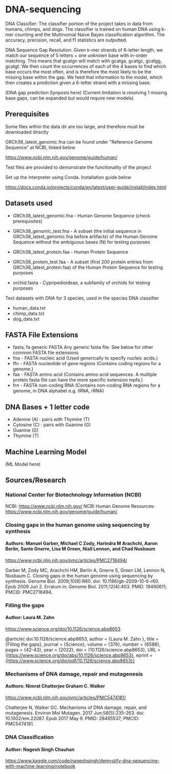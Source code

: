 # DNA-sequencing
DNA Classifier:
The classifier portion of the project takes in data from humans, chimps, and dogs. The classifier
is trained on human DNA using k-mer counting and the Multinomial Naive Bayes classification algorithm.
The accuracy, precision, recall, and f1 statistics are outputted. 

DNA Sequence Gap Resolution:
Given k-mer strands of 6-letter length, we match our sequence of 5 letters + one unknown base with in-order
matching. This means that gcatgn will match with gcatga, gcatgc, gcatgg, gcatgt. We then count the occurrences
of each of the 4 bases to find which base occurs the most often, and is therefore the most likely to be the
missing base within the gap. We feed that information to the model, which then creates a prediction given a
6-letter strand with a missing base.

(DNA gap prediction Synposis here)
(Current limitation is resolving 1 missing base gaps, can be expanded but would require new models)

## Prerequisites
Some files within the data dir are too large, and therefore must be downloaded directly

GRCh38_latest_genomic.fna can be found under "Reference Genome Sequence" at NCBI, linked below

https://www.ncbi.nlm.nih.gov/genome/guide/human/

Test files are provided to demonstrate the functionality of the project

Set up the interpreter using Conda. Installation guide below

https://docs.conda.io/projects/conda/en/latest/user-guide/install/index.html


## Datasets used
* GRCh38_latest_genomic.fna - Human Genome Sequence (check prerequisites)
* GRCh38_genomic_test.fna - A subset (the initial sequence in GRCh38_latest_genomic.fna before artifacts)
 of the Human Genome Sequence without the ambiguous bases (N) for testing purposes


* GRCh38_latest_protein.faa - Human Protein Sequence
* GRCh38_protein_test.faa - A subset (first 200 protein entries from GRCh38_latest_protein.faa) 
 of the Human Protein Sequence for testing purposes


* orchid.fasta - Cypripedioideae, a subfamily of orchids for testing purposes

Text datasets with DNA for 3 species, used in the species DNA classifier
* human_data.txt
* chimp_data.txt
* dog_data.txt


## FASTA File Extensions 

* fasta, fa	generic FASTA	Any generic fasta file. See below for other common FASTA file extensions
* fna - FASTA nucleic acid	(Used generically to specify nucleic acids.)
* ffn - FASTA nucleotide of gene regions (Contains coding regions for a genome.)
* faa - FASTA amino acid (Contains amino acid sequences. A multiple protein fasta file can have the more specific extension mpfa.)
* frn - FASTA non-coding RNA (Contains non-coding RNA regions for a genome, in DNA alphabet e.g. tRNA, rRNA)


## DNA Bases + 1 letter code
* Adenine (A) : pairs with Thymine (T)
* Cytosine (C) : pairs with Guanine (G)
* Guanine (G)
* Thymine (T)


## Machine Learning Model
(ML Model here)


## Sources/Research


### National Center for Biotechnology Information (NCBI)
NCBI: https://www.ncbi.nlm.nih.gov/
NCBI Human Genome Resources: https://www.ncbi.nlm.nih.gov/genome/guide/human/


### Closing gaps in the human genome using sequencing by synthesis
#### Authors: Manuel Garber, Michael C Zody, Harindra M Arachchi, Aaron Berlin, Sante Gnerre, Lisa M Green, Niall Lennon, and Chad Nusbaum

https://www.ncbi.nlm.nih.gov/pmc/articles/PMC2718494/

Garber M, Zody MC, Arachchi HM, Berlin A, Gnerre S, Green LM, Lennon N, Nusbaum C. Closing gaps in the human genome using sequencing by synthesis. Genome Biol. 2009;10(6):R60. doi: 10.1186/gb-2009-10-6-r60. Epub 2009 Jun 2. Erratum in: Genome Biol. 2011;12(4):403. PMID: 19490611; PMCID: PMC2718494.


### Filling the gaps
#### Author: Laura M. Zahn

https://www.science.org/doi/10.1126/science.abp8653

@article{
doi:10.1126/science.abp8653,
author = {Laura M. Zahn },
title = {Filling the gaps},
journal = {Science},
volume = {376},
number = {6588},
pages = {42-43},
year = {2022},
doi = {10.1126/science.abp8653},
URL = {https://www.science.org/doi/abs/10.1126/science.abp8653},
eprint = {https://www.science.org/doi/pdf/10.1126/science.abp8653}}


### Mechanisms of DNA damage, repair and mutagenesis
#### Authors: Nimrat Chatterjee Graham C. Walker

https://www.ncbi.nlm.nih.gov/pmc/articles/PMC5474181/

Chatterjee N, Walker GC. Mechanisms of DNA damage, repair, and mutagenesis. Environ Mol Mutagen. 2017 Jun;58(5):235-263. doi: 10.1002/em.22087. Epub 2017 May 9. PMID: 28485537; PMCID: PMC5474181.


### DNA Classification
#### Author: Nagesh Singh Chauhan

https://www.kaggle.com/code/nageshsingh/demystify-dna-sequencing-with-machine-learning/notebook


